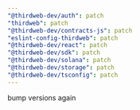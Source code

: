 ```yaml
---
"@thirdweb-dev/auth": patch
"thirdweb": patch
"@thirdweb-dev/contracts-js": patch
"eslint-config-thirdweb": patch
"@thirdweb-dev/react": patch
"@thirdweb-dev/sdk": patch
"@thirdweb-dev/solana": patch
"@thirdweb-dev/storage": patch
"@thirdweb-dev/tsconfig": patch
---
```


bump versions again
